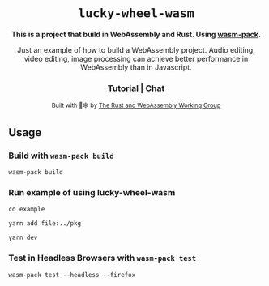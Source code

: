 <div align="center">

  <h1><code>lucky-wheel-wasm</code></h1>

  <strong>This is a project that build in WebAssembly and Rust. Using <a href="https://github.com/rustwasm/wasm-pack">wasm-pack</a>.</strong>

  <p>Just an example of how to build a WebAssembly project. Audio editing, video editing, image processing can achieve better performance in WebAssembly than in Javascript.</p>

  <h3>
    <a href="https://rustwasm.github.io/docs/wasm-pack/tutorials/npm-browser-packages/index.html">Tutorial</a>
    <span> | </span>
    <a href="https://discordapp.com/channels/442252698964721669/443151097398296587">Chat</a>
  </h3>

  <sub>Built with 🦀🕸 by <a href="https://rustwasm.github.io/">The Rust and WebAssembly Working Group</a></sub>
</div>

## Usage

### Build with `wasm-pack build`

```
wasm-pack build
```

### Run example of using lucky-wheel-wasm
```
cd example

yarn add file:../pkg

yarn dev
```

### Test in Headless Browsers with `wasm-pack test`

```
wasm-pack test --headless --firefox
```
